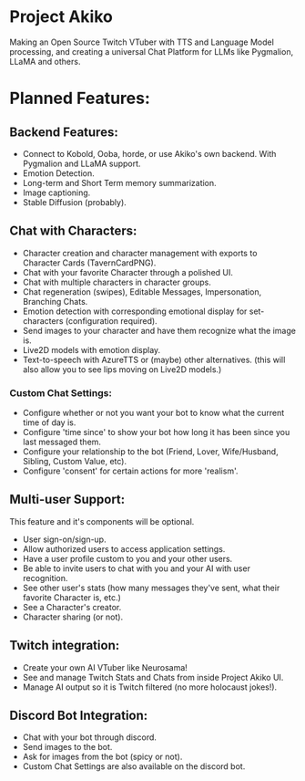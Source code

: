 # Project Akiko
 Making an Open Source Twitch VTuber with TTS and Language Model processing, and creating a universal Chat Platform for LLMs like Pygmalion, LLaMA and others.
# Planned Features:
## Backend Features:
- Connect to Kobold, Ooba, horde, or use Akiko's own backend. With Pygmalion and LLaMA support.
- Emotion Detection.
- Long-term and Short Term memory summarization.
- Image captioning.
- Stable Diffusion (probably).
## Chat with Characters:
- Character creation and character management with exports to Character Cards (TavernCardPNG).
- Chat with your favorite Character through a polished UI. 
- Chat with multiple characters in character groups.
- Chat regeneration (swipes), Editable Messages, Impersonation, Branching Chats.
- Emotion detection with corresponding emotional display for set-characters (configuration required).
- Send images to your character and have them recognize what the image is.
- Live2D models with emotion display.
- Text-to-speech with AzureTTS or (maybe) other alternatives. (this will also allow you to see lips moving on Live2D models.)
### Custom Chat Settings:
- Configure whether or not you want your bot to know what the current time of day is.
- Configure 'time since' to show your bot how long it has been since you last messaged them.
- Configure your relationship to the bot (Friend, Lover, Wife/Husband, Sibling, Custom Value, etc).
- Configure 'consent' for certain actions for more 'realism'.
## Multi-user Support:
This feature and it's components will be optional.
- User sign-on/sign-up.
- Allow authorized users to access application settings.
- Have a user profile custom to you and your other users.
- Be able to invite users to chat with you and your AI with user recognition.
- See other user's stats (how many messages they've sent, what their favorite Character is, etc.)
- See a Character's creator.
- Character sharing (or not).
## Twitch integration: 
- Create your own AI VTuber like Neurosama!
- See and manage Twitch Stats and Chats from inside Project Akiko UI.
- Manage AI output so it is Twitch filtered (no more holocaust jokes!).
## Discord Bot Integration:
- Chat with your bot through discord.
- Send images to the bot.
- Ask for images from the bot (spicy or not).
- Custom Chat Settings are also available on the discord bot.
